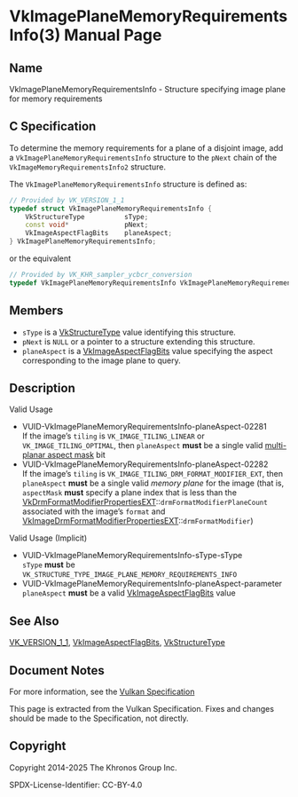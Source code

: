 # VkImagePlaneMemoryRequirementsInfo(3) Manual Page

## Name

VkImagePlaneMemoryRequirementsInfo - Structure specifying image plane for memory requirements



## [](#_c_specification)C Specification

To determine the memory requirements for a plane of a disjoint image, add a `VkImagePlaneMemoryRequirementsInfo` structure to the `pNext` chain of the `VkImageMemoryRequirementsInfo2` structure.

The `VkImagePlaneMemoryRequirementsInfo` structure is defined as:

```c++
// Provided by VK_VERSION_1_1
typedef struct VkImagePlaneMemoryRequirementsInfo {
    VkStructureType          sType;
    const void*              pNext;
    VkImageAspectFlagBits    planeAspect;
} VkImagePlaneMemoryRequirementsInfo;
```

or the equivalent

```c++
// Provided by VK_KHR_sampler_ycbcr_conversion
typedef VkImagePlaneMemoryRequirementsInfo VkImagePlaneMemoryRequirementsInfoKHR;
```

## [](#_members)Members

- `sType` is a [VkStructureType](https://registry.khronos.org/vulkan/specs/latest/man/html/VkStructureType.html) value identifying this structure.
- `pNext` is `NULL` or a pointer to a structure extending this structure.
- `planeAspect` is a [VkImageAspectFlagBits](https://registry.khronos.org/vulkan/specs/latest/man/html/VkImageAspectFlagBits.html) value specifying the aspect corresponding to the image plane to query.

## [](#_description)Description

Valid Usage

- [](#VUID-VkImagePlaneMemoryRequirementsInfo-planeAspect-02281)VUID-VkImagePlaneMemoryRequirementsInfo-planeAspect-02281  
  If the image’s `tiling` is `VK_IMAGE_TILING_LINEAR` or `VK_IMAGE_TILING_OPTIMAL`, then `planeAspect` **must** be a single valid [multi-planar aspect mask](https://registry.khronos.org/vulkan/specs/latest/html/vkspec.html#formats-multiplanar-image-aspect) bit
- [](#VUID-VkImagePlaneMemoryRequirementsInfo-planeAspect-02282)VUID-VkImagePlaneMemoryRequirementsInfo-planeAspect-02282  
  If the image’s `tiling` is `VK_IMAGE_TILING_DRM_FORMAT_MODIFIER_EXT`, then `planeAspect` **must** be a single valid *memory plane* for the image (that is, `aspectMask` **must** specify a plane index that is less than the [VkDrmFormatModifierPropertiesEXT](https://registry.khronos.org/vulkan/specs/latest/man/html/VkDrmFormatModifierPropertiesEXT.html)::`drmFormatModifierPlaneCount` associated with the image’s `format` and [VkImageDrmFormatModifierPropertiesEXT](https://registry.khronos.org/vulkan/specs/latest/man/html/VkImageDrmFormatModifierPropertiesEXT.html)::`drmFormatModifier`)

Valid Usage (Implicit)

- [](#VUID-VkImagePlaneMemoryRequirementsInfo-sType-sType)VUID-VkImagePlaneMemoryRequirementsInfo-sType-sType  
  `sType` **must** be `VK_STRUCTURE_TYPE_IMAGE_PLANE_MEMORY_REQUIREMENTS_INFO`
- [](#VUID-VkImagePlaneMemoryRequirementsInfo-planeAspect-parameter)VUID-VkImagePlaneMemoryRequirementsInfo-planeAspect-parameter  
  `planeAspect` **must** be a valid [VkImageAspectFlagBits](https://registry.khronos.org/vulkan/specs/latest/man/html/VkImageAspectFlagBits.html) value

## [](#_see_also)See Also

[VK\_VERSION\_1\_1](https://registry.khronos.org/vulkan/specs/latest/man/html/VK_VERSION_1_1.html), [VkImageAspectFlagBits](https://registry.khronos.org/vulkan/specs/latest/man/html/VkImageAspectFlagBits.html), [VkStructureType](https://registry.khronos.org/vulkan/specs/latest/man/html/VkStructureType.html)

## [](#_document_notes)Document Notes

For more information, see the [Vulkan Specification](https://registry.khronos.org/vulkan/specs/latest/html/vkspec.html#VkImagePlaneMemoryRequirementsInfo)

This page is extracted from the Vulkan Specification. Fixes and changes should be made to the Specification, not directly.

## [](#_copyright)Copyright

Copyright 2014-2025 The Khronos Group Inc.

SPDX-License-Identifier: CC-BY-4.0